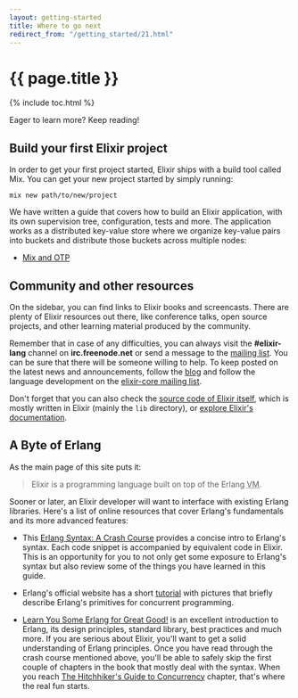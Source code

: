 ```yaml
---
layout: getting-started
title: Where to go next
redirect_from: "/getting_started/21.html"
---
```


# {{ page.title }}

{% include toc.html %}

Eager to learn more? Keep reading!

## Build your first Elixir project

In order to get your first project started, Elixir ships with a build tool called Mix. You can get your new project started by simply running:

    mix new path/to/new/project

We have written a guide that covers how to build an Elixir application, with its own supervision tree, configuration, tests and more. The application works as a distributed key-value store where we organize key-value pairs into buckets and distribute those buckets across multiple nodes:

* [Mix and OTP](/getting-started/mix-otp/introduction-to-mix.html)

## Community and other resources

On the sidebar, you can find links to Elixir books and screencasts. There are plenty of Elixir resources out there, like conference talks, open source projects, and other learning material produced by the community.

Remember that in case of any difficulties, you can always visit the **#elixir-lang** channel on **irc.freenode.net** or send a message to the [mailing list](http://groups.google.com/group/elixir-lang-talk). You can be sure that there will be someone willing to help. To keep posted on the latest news and announcements, follow the [blog](/blog/) and follow the language development on the [elixir-core mailing list](http://groups.google.com/group/elixir-lang-core).

Don't forget that you can also check the [source code of Elixir itself](https://github.com/elixir-lang/elixir), which is mostly written in Elixir (mainly the `lib` directory), or [explore Elixir's documentation](/docs.html).

## A Byte of Erlang

As the main page of this site puts it:

> Elixir is a programming language built on top of the Erlang <abbr title="Virtual Machine">VM</abbr>.

Sooner or later, an Elixir developer will want to interface with existing Erlang libraries. Here's a list of online resources that cover Erlang's fundamentals and its more advanced features:

* This [Erlang Syntax: A Crash Course](/crash-course.html) provides a concise intro to Erlang's syntax. Each code snippet is accompanied by equivalent code in Elixir. This is an opportunity for you to not only get some exposure to Erlang's syntax but also review some of the things you have learned in this guide.

* Erlang's official website has a short [tutorial](http://www.erlang.org/course/concurrent_programming.html) with pictures that briefly describe Erlang's primitives for concurrent programming.

* [Learn You Some Erlang for Great Good!](http://learnyousomeerlang.com/) is an excellent introduction to Erlang, its design principles, standard library, best practices and much more. If you are serious about Elixir, you'll want to get a solid understanding of Erlang principles. Once you have read through the crash course mentioned above, you'll be able to safely skip the first couple of chapters in the book that mostly deal with the syntax. When you reach [The Hitchhiker's Guide to Concurrency](http://learnyousomeerlang.com/the-hitchhikers-guide-to-concurrency) chapter, that's where the real fun starts.
